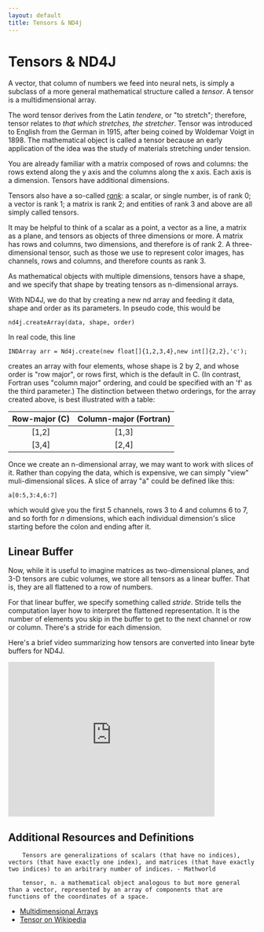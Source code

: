 ```yaml
---
layout: default
title: Tensors & ND4j
---
```


# Tensors & ND4J

A vector, that column of numbers we feed into neural nets, is simply a subclass of a more general mathematical structure called a *tensor*. A tensor is a multidimensional array. 

The word tensor derives from the Latin *tendere*, or "to stretch"; therefore, tensor relates to *that which stretches, the stretcher*. Tensor was introduced to English from the German in 1915, after being coined by Woldemar Voigt in 1898. The mathematical object is called a tensor because an early application of the idea was the study of materials stretching under tension.

You are already familiar with a matrix composed of rows and columns: the rows extend along the y axis and the columns along the x axis. Each axis is a dimension. Tensors have additional dimensions.

Tensors also have a so-called [*rank*](http://mathworld.wolfram.com/TensorRank.html): a scalar, or single number, is of rank 0; a vector is rank 1; a matrix is rank 2; and entities of rank 3 and above are all simply called tensors. 

It may be helpful to think of a scalar as a point, a vector as a line, a matrix as a plane, and tensors as objects of three dimensions or more. A matrix has rows and columns, two dimensions, and therefore is of rank 2. A three-dimensional tensor, such as those we use to represent color images, has channels, rows and columns, and therefore counts as rank 3. 

As mathematical objects with multiple dimensions, tensors have a shape, and we specify that shape by treating tensors as n-dimensional arrays. 

With ND4J, we do that by creating a new nd array and feeding it data, shape and order as its parameters. In pseudo code, this would be 

    nd4j.createArray(data, shape, order)

In real code, this line

    INDArray arr = Nd4j.create(new float[]{1,2,3,4},new int[]{2,2},'c');

creates an array with four elements, whose shape is 2 by 2, and whose order is "row major", or rows first, which is the default in C. (In contrast, Fortran uses "column major" ordering, and could be specified with an 'f' as the third parameter.) The distinction between thetwo orderings, for the array created above, is best illustrated with a table:

| Row-major (C) | Column-major (Fortran) | 
| :-------------: |:-------------:| 
| [1,2] | [1,3] |
| [3,4] | [2,4] |

Once we create an n-dimensional array, we may want to work with slices of it. Rather than copying the data, which is expensive, we can simply "view" muli-dimensional slices. A slice of array "a" could be defined like this:

    a[0:5,3:4,6:7]

which would give you the first 5 channels, rows 3 to 4 and columns 6 to 7, and so forth for *n* dimensions, which each individual dimension's slice starting before the colon and ending after it. 

## Linear Buffer

Now, while it is useful to imagine matrices as two-dimensional planes, and 3-D tensors are cubic volumes, we store all tensors as a linear buffer. That is, they are all flattened to a row of numbers. 

For that linear buffer, we specify something called *stride*. Stride tells the computation layer how to interpret the flattened representation. It is the number of elements you skip in the buffer to get to the next channel or row or column. There's a stride for each dimension.

Here's a brief video summarizing how tensors are converted into linear byte buffers for ND4J.

<iframe width="420" height="315" src="https://www.youtube.com/embed/EHHtyRKQIJ0" frameborder="0" allowfullscreen></iframe>

## Additional Resources and Definitions

        Tensors are generalizations of scalars (that have no indices), vectors (that have exactly one index), and matrices (that have exactly two indices) to an arbitrary number of indices. - Mathworld

        tensor, n. a mathematical object analogous to but more general than a vector, represented by an array of components that are functions of the coordinates of a space.
        
* [Multidimensional Arrays](https://www.mathworks.com/help/matlab/math/multidimensional-arrays.html?requestedDomain=www.mathworks.com)
* [Tensor on Wikipedia](https://en.wikipedia.org/wiki/Tensor)
